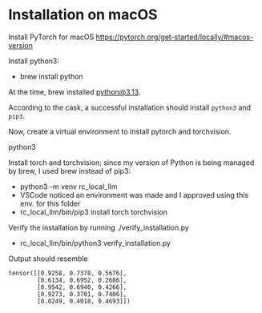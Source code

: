 # Installation on macOS

Install PyTorch for macOS https://pytorch.org/get-started/locally/#macos-version

Install python3: 
* brew install python

At the time, brew installed [python@3.13](https://formulae.brew.sh/formula/python@3.13#default).

According to the cask, a successful installation should install `python3` and `pip3`.

Now, create a virtual environment to install pytorch and torchvision.

python3

Install torch and torchvision; since my version of Python is being managed by brew, I used brew instead of pip3:

* python3 -m venv rc_local_llm
* VSCode noticed an environment was made and I approved using this env. for this folder
* rc_local_llm/bin/pip3 install torch torchvision

Verify the installation by running ./verify_installation.py

* rc_local_llm/bin/python3 verify_installation.py

Output should resemble

```
tensor([[0.9258, 0.7378, 0.5676],
        [0.6134, 0.6952, 0.2686],
        [0.9542, 0.6940, 0.4266],
        [0.9273, 0.3701, 0.7406],
        [0.0249, 0.4018, 0.4693]])
```